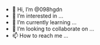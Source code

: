 - 👋 Hi, I’m @098hgdn
- 👀 I’m interested in ...
- 🌱 I’m currently learning ...
- 💞️ I’m looking to collaborate on ...
- 📫 How to reach me ...

<!---
098hgdn/098hgdn is a ✨ special ✨ repository because its `README.md` (this file) appears on your GitHub profile.
You can click the Preview link to take a look at your changes.
--->
